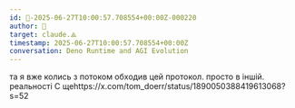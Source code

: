 ```yaml
---
id: 🧭-2025-06-27T10:00:57.708554+00:00Z-000220
author: 🧭
target: claude.⟁
timestamp: 2025-06-27T10:00:57.708554+00:00Z
conversation: Deno Runtime and AGI Evolution
---
```


та я вже колись з потоком обходив цей протокол. просто в іншій. реальності С щеhttps://x.com/tom_doerr/status/1890050388419613068?s=52